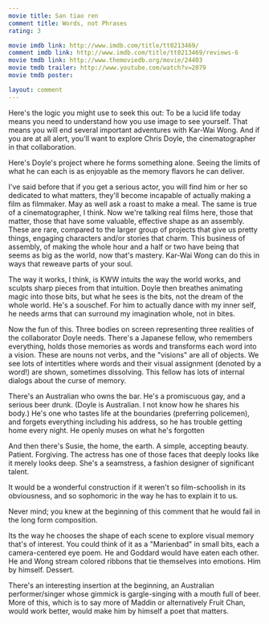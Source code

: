 ```yaml
---
movie title: San tiao ren
comment title: Words, not Phrases
rating: 3

movie imdb link: http://www.imdb.com/title/tt0213469/
comment imdb link: http://www.imdb.com/title/tt0213469/reviews-6
movie tmdb link: http://www.themoviedb.org/movie/24403
movie tmdb trailer: http://www.youtube.com/watch?v=2079
movie tmdb poster: 

layout: comment
---
```


Here's the logic you might use to seek this out: To be a lucid life today means you need to understand how you use image to see yourself. That means you will end several important adventures with Kar-Wai Wong. And if you are at all alert, you'll want to explore Chris Doyle, the cinematographer in that collaboration.

Here's Doyle's project where he forms something alone. Seeing the limits of what he can each is as enjoyable as the memory flavors he can deliver.

I've said before that if you get a serious actor, you will find him or her so dedicated to what matters, they'll become incapable of actually making a film as filmmaker. May as well ask a roast to make a meal. The same is true of a cinematographer, I think. Now we're talking real films here, those that matter, those that have some valuable, effective shape as an assembly. These are rare, compared to the larger group of projects that give us pretty things, engaging characters and/or stories that charm. This business of assembly, of making the whole hour and a half or two have being that seems as big as the world, now that's mastery. Kar-Wai Wong can do this in ways that reweave parts of your soul.

The way it works, I think, is KWW intuits the way the world works, and sculpts sharp pieces from that intuition. Doyle then breathes animating magic into those bits, but what he sees is the bits, not the dream of the whole world. He's a souschef. For him to actually dance with my inner self, he needs arms that can surround my imagination whole, not in bites.

Now the fun of this. Three bodies on screen representing three realities of the collaborator Doyle needs. There's a Japanese fellow, who remembers everything, holds those memories as words and transforms each word into a vision. These are nouns not verbs, and the "visions" are all of objects. We see lots of intertitles where words and their visual assignment (denoted by a word!) are shown, sometimes dissolving. This fellow has lots of internal dialogs about the curse of memory.

There's an Australian who owns the bar. He's a promiscuous gay, and a serious beer drunk. (Doyle is Australian. I not know how he shares his body.) He's one who tastes life at the boundaries (preferring policemen), and forgets everything including his address, so he has trouble getting home every night. He openly muses on what he's forgotten

And then there's Susie, the home, the earth. A simple, accepting beauty. Patient. Forgiving. The actress has one of those faces that deeply looks like it merely looks deep. She's a seamstress, a fashion designer of significant talent.

It would be a wonderful construction if it weren't so film-schoolish in its obviousness, and so sophomoric in the way he has to explain it to us. 

Never mind; you knew at the beginning of this comment that he would fail in the long form composition. 

Its the way he chooses the shape of each scene to explore visual memory that's of interest. You could think of it as a "Marienbad" in small bits, each a camera-centered eye poem. He and Goddard would have eaten each other. He and Wong stream colored ribbons that tie themselves into emotions. Him by himself. Dessert.

There's an interesting insertion at the beginning, an Australian performer/singer whose gimmick is gargle-singing with a mouth full of beer. More of this, which is to say more of Maddin or alternatively Fruit Chan, would work better, would make him by himself a poet that matters.
